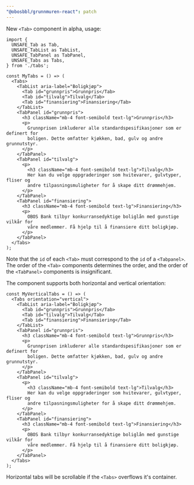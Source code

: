 ```yaml
---
"@obosbbl/grunnmuren-react": patch
---
```


New `<Tab>` component in alpha, usage:

``` tsx
import {
  UNSAFE_Tab as Tab,
  UNSAFE_TabList as TabList,
  UNSAFE_TabPanel as TabPanel,
  UNSAFE_Tabs as Tabs,
} from './tabs';

const MyTabs = () => (
  <Tabs>
    <TabList aria-label="Boligkjøp">
      <Tab id="grunnpris">Grunnpris</Tab>
      <Tab id="tilvalg">Tilvalg</Tab>
      <Tab id="finansiering">Finansiering</Tab>
    </TabList>
    <TabPanel id="grunnpris">
      <h3 className="mb-4 font-semibold text-lg">Grunnpris</h3>
      <p>
        Grunnprisen inkluderer alle standardspesifikasjoner som er definert for
        boligen. Dette omfatter kjøkken, bad, gulv og andre grunnutstyr.
      </p>
    </TabPanel>
    <TabPanel id="tilvalg">
      <p>
        <h3 className="mb-4 font-semibold text-lg">Tilvalg</h3>
        Her kan du velge oppgraderinger som hvitevarer, gulvtyper, fliser og
        andre tilpasningsmuligheter for å skape ditt drømmehjem.
      </p>
    </TabPanel>
    <TabPanel id="finansiering">
      <h3 className="mb-4 font-semibold text-lg">Finansiering</h3>
      <p>
        OBOS Bank tilbyr konkurransedyktige boliglån med gunstige vilkår for
        våre medlemmer. Få hjelp til å finansiere ditt boligkjøp.
      </p>
    </TabPanel>
  </Tabs>
);
```

Note that the `id` of each `<Tab>` must correspond to the `id` of a `<Tabpanel>`. The order of the `<Tab>` components determines the order, and the order of the `<TabPanel>` components is insignificant. 

The component supports both horizontal and vertical orientation:

``` tsx
const MyVerticalTabs = () => (
  <Tabs orientation="vertical">
    <TabList aria-label="Boligkjøp">
      <Tab id="grunnpris">Grunnpris</Tab>
      <Tab id="tilvalg">Tilvalg</Tab>
      <Tab id="finansiering">Finansiering</Tab>
    </TabList>
    <TabPanel id="grunnpris">
      <h3 className="mb-4 font-semibold text-lg">Grunnpris</h3>
      <p>
        Grunnprisen inkluderer alle standardspesifikasjoner som er definert for
        boligen. Dette omfatter kjøkken, bad, gulv og andre grunnutstyr.
      </p>
    </TabPanel>
    <TabPanel id="tilvalg">
      <p>
        <h3 className="mb-4 font-semibold text-lg">Tilvalg</h3>
        Her kan du velge oppgraderinger som hvitevarer, gulvtyper, fliser og
        andre tilpasningsmuligheter for å skape ditt drømmehjem.
      </p>
    </TabPanel>
    <TabPanel id="finansiering">
      <h3 className="mb-4 font-semibold text-lg">Finansiering</h3>
      <p>
        OBOS Bank tilbyr konkurransedyktige boliglån med gunstige vilkår for
        våre medlemmer. Få hjelp til å finansiere ditt boligkjøp.
      </p>
    </TabPanel>
  </Tabs>
);
```

Horizontal tabs will be scrollable if the `<Tabs>` overflows it's container.
